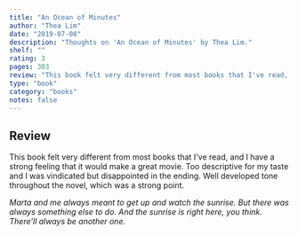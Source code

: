 ```yaml
---
title: "An Ocean of Minutes"
author: "Thea Lim"
date: "2019-07-08"
description: "Thoughts on 'An Ocean of Minutes' by Thea Lim."
shelf: ""
rating: 3
pages: 303
review: "This book felt very different from most books that I've read, and I have a strong feeling that it would make a great movie. Too descriptive for my taste and I was vindicated but disappointed in the ending. Well developed tone throughout the novel, which was a strong point.<br/><br/><i>Marta and me always meant to get up and watch the sunrise. But there was always something else to do. And the sunrise is right here, you think. There'll always be another one.</i>"
type: "book"
category: "books"
notes: false
---
```


## Review

This book felt very different from most books that I've read, and I have a strong feeling that it would make a great movie. Too descriptive for my taste and I was vindicated but disappointed in the ending. Well developed tone throughout the novel, which was a strong point.

_Marta and me always meant to get up and watch the sunrise. But there was always something else to do. And the sunrise is right here, you think. There'll always be another one._
